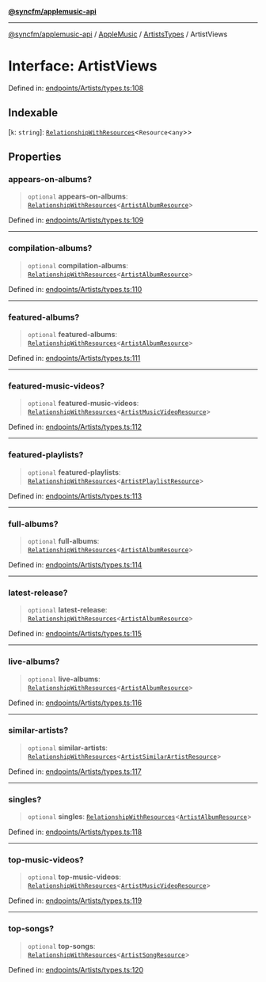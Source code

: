 [**@syncfm/applemusic-api**](../../../../../../README.md)

***

[@syncfm/applemusic-api](../../../../../../globals.md) / [AppleMusic](../../../README.md) / [ArtistsTypes](../README.md) / ArtistViews

# Interface: ArtistViews

Defined in: [endpoints/Artists/types.ts:108](https://github.com/sync-fm/applemusic-api/blob/9ff258d5e3837a0cb0f9914911c5614d92f344ed/src/endpoints/Artists/types.ts#L108)

## Indexable

\[`k`: `string`\]: [`RelationshipWithResources`](RelationshipWithResources.md)\<`Resource`\<`any`\>\>

## Properties

### appears-on-albums?

> `optional` **appears-on-albums**: [`RelationshipWithResources`](RelationshipWithResources.md)\<[`ArtistAlbumResource`](../type-aliases/ArtistAlbumResource.md)\>

Defined in: [endpoints/Artists/types.ts:109](https://github.com/sync-fm/applemusic-api/blob/9ff258d5e3837a0cb0f9914911c5614d92f344ed/src/endpoints/Artists/types.ts#L109)

***

### compilation-albums?

> `optional` **compilation-albums**: [`RelationshipWithResources`](RelationshipWithResources.md)\<[`ArtistAlbumResource`](../type-aliases/ArtistAlbumResource.md)\>

Defined in: [endpoints/Artists/types.ts:110](https://github.com/sync-fm/applemusic-api/blob/9ff258d5e3837a0cb0f9914911c5614d92f344ed/src/endpoints/Artists/types.ts#L110)

***

### featured-albums?

> `optional` **featured-albums**: [`RelationshipWithResources`](RelationshipWithResources.md)\<[`ArtistAlbumResource`](../type-aliases/ArtistAlbumResource.md)\>

Defined in: [endpoints/Artists/types.ts:111](https://github.com/sync-fm/applemusic-api/blob/9ff258d5e3837a0cb0f9914911c5614d92f344ed/src/endpoints/Artists/types.ts#L111)

***

### featured-music-videos?

> `optional` **featured-music-videos**: [`RelationshipWithResources`](RelationshipWithResources.md)\<[`ArtistMusicVideoResource`](../type-aliases/ArtistMusicVideoResource.md)\>

Defined in: [endpoints/Artists/types.ts:112](https://github.com/sync-fm/applemusic-api/blob/9ff258d5e3837a0cb0f9914911c5614d92f344ed/src/endpoints/Artists/types.ts#L112)

***

### featured-playlists?

> `optional` **featured-playlists**: [`RelationshipWithResources`](RelationshipWithResources.md)\<[`ArtistPlaylistResource`](../type-aliases/ArtistPlaylistResource.md)\>

Defined in: [endpoints/Artists/types.ts:113](https://github.com/sync-fm/applemusic-api/blob/9ff258d5e3837a0cb0f9914911c5614d92f344ed/src/endpoints/Artists/types.ts#L113)

***

### full-albums?

> `optional` **full-albums**: [`RelationshipWithResources`](RelationshipWithResources.md)\<[`ArtistAlbumResource`](../type-aliases/ArtistAlbumResource.md)\>

Defined in: [endpoints/Artists/types.ts:114](https://github.com/sync-fm/applemusic-api/blob/9ff258d5e3837a0cb0f9914911c5614d92f344ed/src/endpoints/Artists/types.ts#L114)

***

### latest-release?

> `optional` **latest-release**: [`RelationshipWithResources`](RelationshipWithResources.md)\<[`ArtistAlbumResource`](../type-aliases/ArtistAlbumResource.md)\>

Defined in: [endpoints/Artists/types.ts:115](https://github.com/sync-fm/applemusic-api/blob/9ff258d5e3837a0cb0f9914911c5614d92f344ed/src/endpoints/Artists/types.ts#L115)

***

### live-albums?

> `optional` **live-albums**: [`RelationshipWithResources`](RelationshipWithResources.md)\<[`ArtistAlbumResource`](../type-aliases/ArtistAlbumResource.md)\>

Defined in: [endpoints/Artists/types.ts:116](https://github.com/sync-fm/applemusic-api/blob/9ff258d5e3837a0cb0f9914911c5614d92f344ed/src/endpoints/Artists/types.ts#L116)

***

### similar-artists?

> `optional` **similar-artists**: [`RelationshipWithResources`](RelationshipWithResources.md)\<[`ArtistSimilarArtistResource`](../type-aliases/ArtistSimilarArtistResource.md)\>

Defined in: [endpoints/Artists/types.ts:117](https://github.com/sync-fm/applemusic-api/blob/9ff258d5e3837a0cb0f9914911c5614d92f344ed/src/endpoints/Artists/types.ts#L117)

***

### singles?

> `optional` **singles**: [`RelationshipWithResources`](RelationshipWithResources.md)\<[`ArtistAlbumResource`](../type-aliases/ArtistAlbumResource.md)\>

Defined in: [endpoints/Artists/types.ts:118](https://github.com/sync-fm/applemusic-api/blob/9ff258d5e3837a0cb0f9914911c5614d92f344ed/src/endpoints/Artists/types.ts#L118)

***

### top-music-videos?

> `optional` **top-music-videos**: [`RelationshipWithResources`](RelationshipWithResources.md)\<[`ArtistMusicVideoResource`](../type-aliases/ArtistMusicVideoResource.md)\>

Defined in: [endpoints/Artists/types.ts:119](https://github.com/sync-fm/applemusic-api/blob/9ff258d5e3837a0cb0f9914911c5614d92f344ed/src/endpoints/Artists/types.ts#L119)

***

### top-songs?

> `optional` **top-songs**: [`RelationshipWithResources`](RelationshipWithResources.md)\<[`ArtistSongResource`](../type-aliases/ArtistSongResource.md)\>

Defined in: [endpoints/Artists/types.ts:120](https://github.com/sync-fm/applemusic-api/blob/9ff258d5e3837a0cb0f9914911c5614d92f344ed/src/endpoints/Artists/types.ts#L120)
